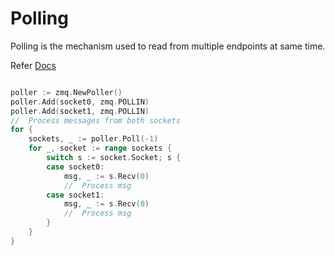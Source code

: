 # Polling

Polling is the mechanism used to read from multiple endpoints at same time.


Refer [Docs](https://pkg.go.dev/github.com/pebbe/zmq4#NewPoller)

```go

poller := zmq.NewPoller()
poller.Add(socket0, zmq.POLLIN)
poller.Add(socket1, zmq.POLLIN)
//  Process messages from both sockets
for {
    sockets, _ := poller.Poll(-1)
    for _, socket := range sockets {
        switch s := socket.Socket; s {
        case socket0:
            msg, _ := s.Recv(0)
            //  Process msg
        case socket1:
            msg, _ := s.Recv(0)
            //  Process msg
        }
    }
}

```